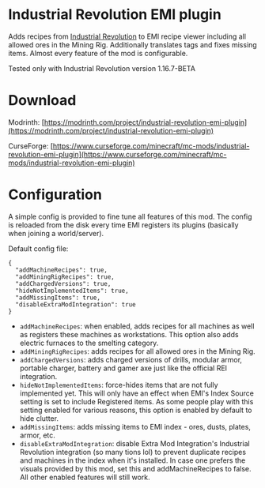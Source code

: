 # Industrial Revolution EMI plugin
Adds recipes from [Industrial Revolution](https://github.com/GabrielOlvH/Industrial-Revolution) to EMI recipe viewer including all allowed ores in the Mining Rig. Additionally translates tags and fixes missing items. Almost every feature of the mod is configurable.

Tested only with Industrial Revolution version 1.16.7-BETA

# Download

Modrinth: [https://modrinth.com/project/industrial-revolution-emi-plugin](https://modrinth.com/project/industrial-revolution-emi-plugin)

CurseForge: [https://www.curseforge.com/minecraft/mc-mods/industrial-revolution-emi-plugin](https://www.curseforge.com/minecraft/mc-mods/industrial-revolution-emi-plugin)

# Configuration

A simple config is provided to fine tune all features of this mod. The config is reloaded from the disk every time EMI registers its plugins (basically when joining a world/server).

Default config file:
```
{
  "addMachineRecipes": true,
  "addMiningRigRecipes": true,
  "addChargedVersions": true,
  "hideNotImplementedItems": true,
  "addMissingItems": true,
  "disableExtraModIntegration": true
}
```

 - `addMachineRecipes`: when enabled, adds recipes for all machines as well as registers these machines as workstations. This option also adds electric furnaces to the smelting category.
 - `addMiningRigRecipes`: adds recipes for all allowed ores in the Mining Rig.
 - `addChargedVersions`: adds charged versions of drills, modular armor, portable charger, battery and gamer axe just like the official REI integration.
 - `hideNotImplementedItems`: force-hides items that are not fully implemented yet. This will only have an effect when EMI's Index Source setting is set to include Registered items. As some people play with this setting enabled for various reasons, this option is enabled by default to hide clutter.
 - `addMissingItems`: adds missing items to EMI index - ores, dusts, plates, armor, etc.
 - `disableExtraModIntegration`: disable Extra Mod Integration's Industrial Revolution integration (so many tions lol) to prevent duplicate recipes and machines in the index when it's installed. In case one prefers the visuals provided by this mod, set this and addMachineRecipes to false. All other enabled features will still work.
